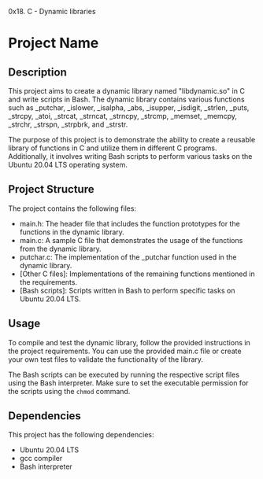 0x18. C - Dynamic libraries

# Project Name

## Description

This project aims to create a dynamic library named "libdynamic.so" in C and write scripts in Bash. The dynamic library contains various functions such as _putchar, _islower, _isalpha, _abs, _isupper, _isdigit, _strlen, _puts, _strcpy, _atoi, _strcat, _strncat, _strncpy, _strcmp, _memset, _memcpy, _strchr, _strspn, _strpbrk, and _strstr.

The purpose of this project is to demonstrate the ability to create a reusable library of functions in C and utilize them in different C programs. Additionally, it involves writing Bash scripts to perform various tasks on the Ubuntu 20.04 LTS operating system.

## Project Structure

The project contains the following files:

- main.h: The header file that includes the function prototypes for the functions in the dynamic library.
- main.c: A sample C file that demonstrates the usage of the functions from the dynamic library.
- putchar.c: The implementation of the _putchar function used in the dynamic library.
- [Other C files]: Implementations of the remaining functions mentioned in the requirements.
- [Bash scripts]: Scripts written in Bash to perform specific tasks on Ubuntu 20.04 LTS.

## Usage

To compile and test the dynamic library, follow the provided instructions in the project requirements. You can use the provided main.c file or create your own test files to validate the functionality of the library.

The Bash scripts can be executed by running the respective script files using the Bash interpreter. Make sure to set the executable permission for the scripts using the `chmod` command.

## Dependencies

This project has the following dependencies:

- Ubuntu 20.04 LTS
- gcc compiler
- Bash interpreter
